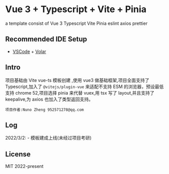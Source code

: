 # Vue 3 + Typescript + Vite + Pinia

a template consist of Vue 3 Typescript Vite Pinia eslint axios prettier

## Recommended IDE Setup

- [VSCode](https://code.visualstudio.com/) + [Volar](https://marketplace.visualstudio.com/items?itemName=johnsoncodehk.volar)

## Intro

项目基础由 Vite vue-ts 模板创建 ,使用 vue3 做基础框架,项目全面支持了 Typescript,加入了 `@vitejs/plugin-vue` 来适配不支持 ESM 的浏览器，预设最低支持 chrome 52,项目选择 pinia 来代替 vuex,用 tsx 写了 layout,并且支持了 keepalive,为 axios 也加入了类型返回支持。

`项目作者:Nuno Zheng 952571278@qq.com`

## Log

2022/3/2: - 模板建成上线(未经过项目考研)

## License

MIT 2022-present
